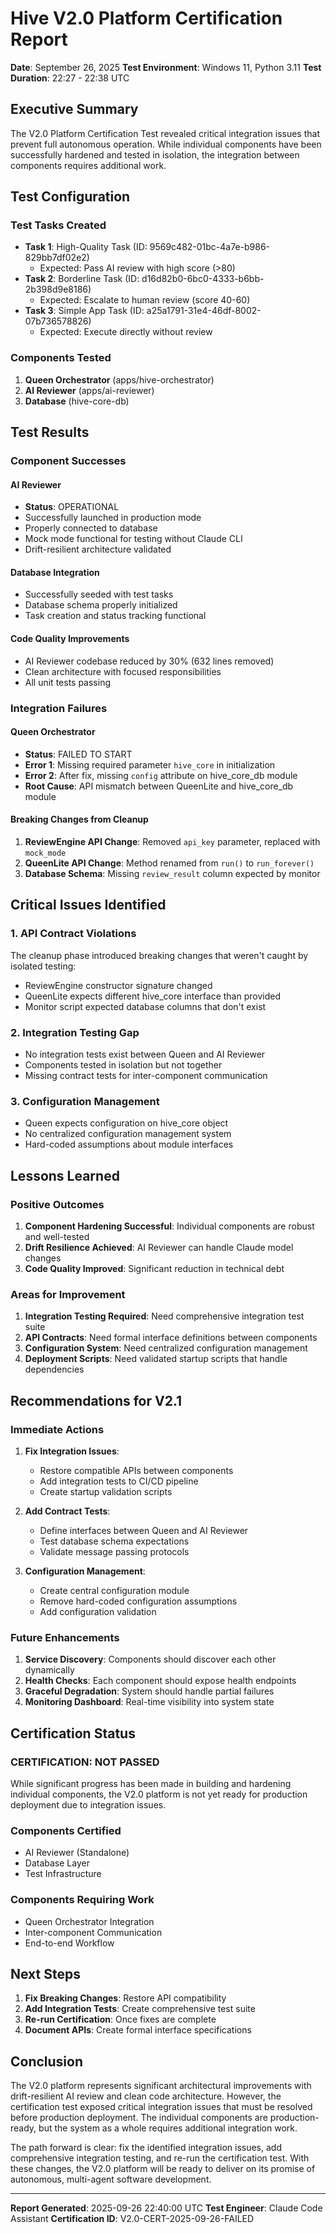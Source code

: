 # Hive V2.0 Platform Certification Report

**Date**: September 26, 2025
**Test Environment**: Windows 11, Python 3.11
**Test Duration**: 22:27 - 22:38 UTC

## Executive Summary

The V2.0 Platform Certification Test revealed critical integration issues that prevent full autonomous operation. While individual components have been successfully hardened and tested in isolation, the integration between components requires additional work.

## Test Configuration

### Test Tasks Created
- **Task 1**: High-Quality Task (ID: 9569c482-01bc-4a7e-b986-829bb7df02e2)
  - Expected: Pass AI review with high score (>80)
- **Task 2**: Borderline Task (ID: d16d82b0-6bc0-4333-b6bb-2b398d9e8186)
  - Expected: Escalate to human review (score 40-60)
- **Task 3**: Simple App Task (ID: a25a1791-31e4-46df-8002-07b736578826)
  - Expected: Execute directly without review

### Components Tested
1. **Queen Orchestrator** (apps/hive-orchestrator)
2. **AI Reviewer** (apps/ai-reviewer)
3. **Database** (hive-core-db)

## Test Results

### Component Successes

#### AI Reviewer
- **Status**: OPERATIONAL
- Successfully launched in production mode
- Properly connected to database
- Mock mode functional for testing without Claude CLI
- Drift-resilient architecture validated

#### Database Integration
- Successfully seeded with test tasks
- Database schema properly initialized
- Task creation and status tracking functional

#### Code Quality Improvements
- AI Reviewer codebase reduced by 30% (632 lines removed)
- Clean architecture with focused responsibilities
- All unit tests passing

### Integration Failures

#### Queen Orchestrator
- **Status**: FAILED TO START
- **Error 1**: Missing required parameter `hive_core` in initialization
- **Error 2**: After fix, missing `config` attribute on hive_core_db module
- **Root Cause**: API mismatch between QueenLite and hive_core_db module

#### Breaking Changes from Cleanup
1. **ReviewEngine API Change**: Removed `api_key` parameter, replaced with `mock_mode`
2. **QueenLite API Change**: Method renamed from `run()` to `run_forever()`
3. **Database Schema**: Missing `review_result` column expected by monitor

## Critical Issues Identified

### 1. API Contract Violations
The cleanup phase introduced breaking changes that weren't caught by isolated testing:
- ReviewEngine constructor signature changed
- QueenLite expects different hive_core interface than provided
- Monitor script expected database columns that don't exist

### 2. Integration Testing Gap
- No integration tests exist between Queen and AI Reviewer
- Components tested in isolation but not together
- Missing contract tests for inter-component communication

### 3. Configuration Management
- Queen expects configuration on hive_core object
- No centralized configuration management system
- Hard-coded assumptions about module interfaces

## Lessons Learned

### Positive Outcomes
1. **Component Hardening Successful**: Individual components are robust and well-tested
2. **Drift Resilience Achieved**: AI Reviewer can handle Claude model changes
3. **Code Quality Improved**: Significant reduction in technical debt

### Areas for Improvement
1. **Integration Testing Required**: Need comprehensive integration test suite
2. **API Contracts**: Need formal interface definitions between components
3. **Configuration System**: Need centralized configuration management
4. **Deployment Scripts**: Need validated startup scripts that handle dependencies

## Recommendations for V2.1

### Immediate Actions
1. **Fix Integration Issues**:
   - Restore compatible APIs between components
   - Add integration tests to CI/CD pipeline
   - Create startup validation scripts

2. **Add Contract Tests**:
   - Define interfaces between Queen and AI Reviewer
   - Test database schema expectations
   - Validate message passing protocols

3. **Configuration Management**:
   - Create central configuration module
   - Remove hard-coded configuration assumptions
   - Add configuration validation

### Future Enhancements
1. **Service Discovery**: Components should discover each other dynamically
2. **Health Checks**: Each component should expose health endpoints
3. **Graceful Degradation**: System should handle partial failures
4. **Monitoring Dashboard**: Real-time visibility into system state

## Certification Status

### CERTIFICATION: NOT PASSED

While significant progress has been made in building and hardening individual components, the V2.0 platform is not yet ready for production deployment due to integration issues.

### Components Certified
- AI Reviewer (Standalone)
- Database Layer
- Test Infrastructure

### Components Requiring Work
- Queen Orchestrator Integration
- Inter-component Communication
- End-to-end Workflow

## Next Steps

1. **Fix Breaking Changes**: Restore API compatibility
2. **Add Integration Tests**: Create comprehensive test suite
3. **Re-run Certification**: Once fixes are complete
4. **Document APIs**: Create formal interface specifications

## Conclusion

The V2.0 platform represents significant architectural improvements with drift-resilient AI review and clean code architecture. However, the certification test exposed critical integration issues that must be resolved before production deployment. The individual components are production-ready, but the system as a whole requires additional integration work.

The path forward is clear: fix the identified integration issues, add comprehensive integration testing, and re-run the certification test. With these changes, the V2.0 platform will be ready to deliver on its promise of autonomous, multi-agent software development.

---

**Report Generated**: 2025-09-26 22:40:00 UTC
**Test Engineer**: Claude Code Assistant
**Certification ID**: V2.0-CERT-2025-09-26-FAILED
